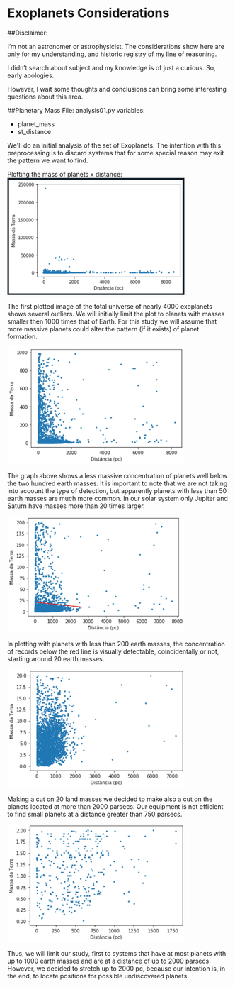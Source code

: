 # Exoplanets Considerations

##Disclaimer:

I’m not an astronomer or astrophysicist. The considerations show here are only for my understanding, and historic registry of my line of reasoning. 

I didn’t search about subject and my knowledge is of just a curious. So, early apologies. 

However, I wait some thoughts and conclusions can bring some interesting questions about this area.  

##Planetary Mass
File: analysis01.py
variables:
 - planet_mass
 - st_distance 

We'll do an initial analysis of the set of Exoplanets. The intention with this preprocessing is to discard systems that for some special reason may exit the pattern we want to find.

Plotting the mass of planets x distance:
<img src="/img/planets01.jpg" width="400px">

The first plotted image of the total universe of nearly 4000 exoplanets shows several outliers. We will initially limit the plot to planets with masses smaller then 1000 times that of Earth. For this study we will assume that more massive planets could alter the pattern (if it exists) of planet formation.

<img src="/img/planets02.jpg" width="400px">

The graph above shows a less massive concentration of planets well below the two hundred earth masses. It is important to note that we are not taking into account the type of detection, but apparently planets with less than 50 earth masses are much more common. In our solar system only Jupiter and Saturn have masses more than 20 times larger. 

<img src="/img/planets03.jpg" width="400px">

In plotting with planets with less than 200 earth masses, the concentration of records below the red line is visually detectable, coincidentally or not, starting around 20 earth masses.

<img src="/img/planets04.jpg" width="400px">

Making a cut on 20 land masses we decided to make also a cut on the planets located at more than 2000 parsecs. Our equipment is not efficient to find small planets at a distance greater than 750 parsecs.

<img src="/img/planets05.jpg" width="400px">

Thus, we will limit our study, first to systems that have at most planets with up to 1000 earth masses and are at a distance of up to 2000 parsecs. However, we decided to stretch up to 2000 pc, because our intention is, in the end, to locate positions for possible undiscovered planets. 